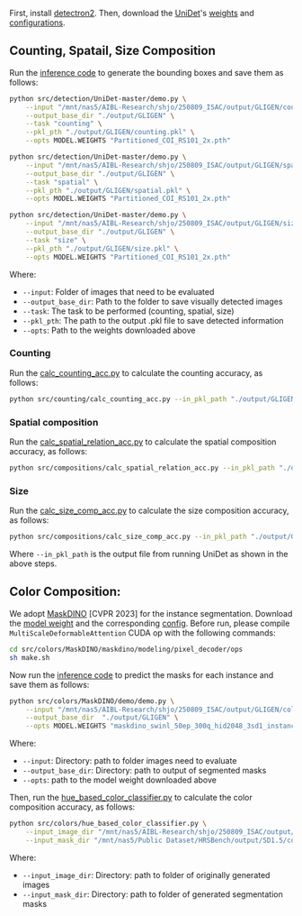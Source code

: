First, install [detectron2](https://github.com/facebookresearch/detectron2/blob/main/INSTALL.md).
Then, download the [UniDet](https://github.com/xingyizhou/UniDet)'s
[weights](https://drive.google.com/file/d/110JSpmfNU__7T3IMSJwv0QSfLLo_AqtZ)
and [configurations](https://github.com/xingyizhou/UniDet/blob/master/configs/Partitioned_COI_RS101_2x.yaml).

## Counting, Spatail, Size Composition

Run the
[inference code](detection/UniDet-master/demo.py)
to generate the bounding boxes and save them as follows:
```bash
python src/detection/UniDet-master/demo.py \
    --input "/mnt/nas5/AIBL-Research/shjo/250809_ISAC/output/GLIGEN/counting_seed42/*" \
    --output_base_dir "./output/GLIGEN" \
    --task "counting" \
    --pkl_pth "./output/GLIGEN/counting.pkl" \
    --opts MODEL.WEIGHTS "Partitioned_COI_RS101_2x.pth"

python src/detection/UniDet-master/demo.py \
    --input "/mnt/nas5/AIBL-Research/shjo/250809_ISAC/output/GLIGEN/spatial_seed42/*" \
    --output_base_dir "./output/GLIGEN" \
    --task "spatial" \
    --pkl_pth "./output/GLIGEN/spatial.pkl" \
    --opts MODEL.WEIGHTS "Partitioned_COI_RS101_2x.pth"

python src/detection/UniDet-master/demo.py \
    --input "/mnt/nas5/AIBL-Research/shjo/250809_ISAC/output/GLIGEN/size_seed42/*" \
    --output_base_dir "./output/GLIGEN" \
    --task "size" \
    --pkl_pth "./output/GLIGEN/size.pkl" \
    --opts MODEL.WEIGHTS "Partitioned_COI_RS101_2x.pth"
```
Where:
- `--input`: Folder of images that need to be evaluated
- `--output_base_dir`: Path to the folder to save visually detected images
- `--task`: The task to be performed (counting, spatial, size)
- `--pkl_pth`: The path to the output .pkl file to save detected information
- `--opts`: Path to the weights downloaded above


### Counting 
Run the 
[calc_counting_acc.py](counting/calc_counting_acc.py)
to calculate the counting accuracy, as follows:
```bash
python src/counting/calc_counting_acc.py --in_pkl_path "./output/GLIGEN/counting.pkl"
```

### Spatial composition
Run the 
[calc_spatial_relation_acc.py](compositions/calc_spatial_relation_acc.py)
to calculate the spatial composition accuracy, as follows:
```bash
python src/compositions/calc_spatial_relation_acc.py --in_pkl_path "./output/GLIGEN/spatial.pkl"
```

### Size
Run the 
[calc_size_comp_acc.py](compositions/calc_size_comp_acc.py)
to calculate the size composition accuracy, as follows:
```bash
python src/compositions/calc_size_comp_acc.py --in_pkl_path "./output/GLIGEN/size.pkl"
```

Where `--in_pkl_path` is the output file from running UniDet as shown in the above steps.


## Color Composition:
We adopt [MaskDINO](https://arxiv.org/pdf/2206.02777.pdf) [CVPR 2023] for the instance segmentation.
Download the [model weight](https://github.com/IDEA-Research/detrex-storage/releases/download/maskdino-v0.1.0/maskdino_swinl_50ep_300q_hid2048_3sd1_instance_maskenhanced_mask52.3ap_box59.0ap.pth) and the corresponding [config](colors/MaskDINO/configs/coco/instance-segmentation/swin/maskdino_R50_bs16_50ep_4s_dowsample1_2048.yaml).
Before run, please compile `MultiScaleDeformableAttention` CUDA op with the following commands:
```bash
cd src/colors/MaskDINO/maskdino/modeling/pixel_decoder/ops
sh make.sh
```

Now run the 
[inference code](colors/MaskDINO/demo/demo.py)
to predict the masks for each instance and save them as follows:
```bash
python src/colors/MaskDINO/demo/demo.py \
    --input "/mnt/nas5/AIBL-Research/shjo/250809_ISAC/output/GLIGEN/color_seed42/*" \
    --output_base_dir  "./output/GLIGEN" \
    --opts MODEL.WEIGHTS "maskdino_swinl_50ep_300q_hid2048_3sd1_instance_maskenhanced_mask52.3ap_box59.0ap.pth"
```
Where:

- `--input`: Directory: path to folder images need to evaluate
- `--output_base_dir`: Directory: path to output of segmented masks
- `--opts`: path to the model weight downloaded above


Then, run the 
[hue_based_color_classifier.py](colors/hue_based_color_classifier.py)
to calculate the color composition accuracy, as follows:
```bash
python src/colors/hue_based_color_classifier.py \
    --input_image_dir "/mnt/nas5/AIBL-Research/shjo/250809_ISAC/output/SD1.5/color_seed42" \
    --input_mask_dir "/mnt/nas5/Public Dataset/HRSBench/output/SD1.5/color_detected_images"
```
Where:
- `--input_image_dir`: Directory: path to folder of originally generated images
- `--input_mask_dir`: Directory: path to folder of generated segmentation masks